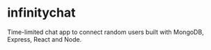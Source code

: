 # infinitychat
Time-limited chat app to connect random users built with MongoDB, Express, React and Node.
